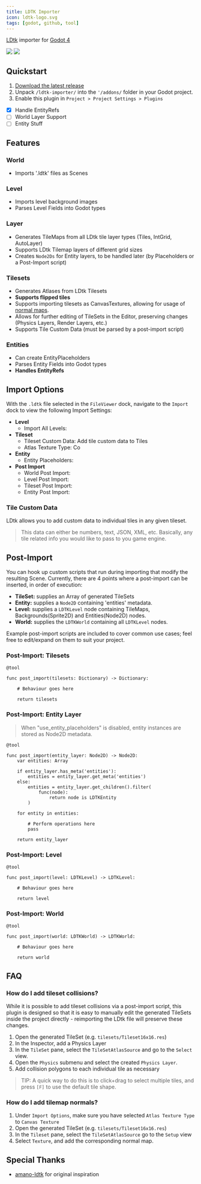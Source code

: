 ```yaml
---
title: LDTK Importer
icon: ldtk-logo.svg
tags: [godot, github, tool]
---
```


<!-- <img class="project-icon" src="/img/projects/ldtk-logo.svg"> -->

[LDtk](https://ldtk.io/) importer for [Godot 4](https://godotengine.org/)

![](https://img.shields.io/badge/Godot-4.0%2B-%20?logo=godotengine&color=%23478CBF) ![](https://img.shields.io/badge/LDtk%201.3.4-%20?color=%23FFCC00)

## Quickstart

1. [Download the latest release]()
2. Unpack `/ldtk-importer/` into the `'/addons/` folder in your Godot project.
3. Enable this plugin in `Project > Project Settings > Plugins`

- [x] Handle EntityRefs
- [ ] World Layer Support
- [ ] Entity Stuff

## Features

### World
- Imports '.ldtk' files as Scenes

### Level
- Imports level background images
- Parses Level Fields into Godot types

### Layer
- Generates TileMaps from all LDtk tile layer types (Tiles, IntGrid, AutoLayer)
- Supports LDtk Tilemap layers of different grid sizes
- Creates `Node2Ds` for Entity layers, to be handled later (by Placeholders or a Post-Import script)

### Tilesets
- Generates Atlases from LDtk Tilesets
- **Supports flipped tiles**
- Supports importing tilesets as CanvasTextures, allowing for usage of [normal maps]().
- Allows for further editing of TileSets in the Editor, preserving changes (Physics Layers, Render Layers, etc.)
- Supports Tile Custom Data (must be parsed by a post-import script)

### Entities
- Can create EntityPlaceholders
- Parses Entity Fields into Godot types
- **Handles EntityRefs**

## Import Options 

With the `.ldtk` file selected in the `FileViewer` dock, navigate to the `Import` dock to view the following Import Settings:

- **Level**
	- Import All Levels: 
- **Tileset**
	- Tileset Custom Data: Add tile custom data to Tiles
	- Atlas Texture Type: Co
- **Entity**
	- Entity Placeholders:
- **Post Import**
	- World Post Import:
	- Level Post Import:
	- Tileset Post Import:
	- Entity Post Import:

### Tile Custom Data

LDtk allows you to add custom data to individual tiles in any given tileset.

> This data can either be numbers, text, JSON, XML, etc. Basically, any tile related info you would like to pass to you game engine.

## Post-Import

You can hook up custom scripts that run during importing that modify the resulting Scene. Currently, there are 4 points where a post-import can be inserted, in order of execution:
- **TileSet:** supplies an Array of generated TileSets
- **Entity:** supplies a `Node2D` containing 'entities' metadata.
- **Level:** supplies a `LDTKLevel` node containing TileMaps, Backgrounds(Sprite2D) and Entities(Node2D) nodes.
- **World:** supplies the `LDTKWorld` containing all `LDTKLevel` nodes.

Example post-import scripts are included to cover common use cases; feel free to edit/expand on them to suit your project.


### Post-Import: Tilesets
```gdscript
@tool

func post_import(tilesets: Dictionary) -> Dictionary:

	# Behaviour goes here

	return tilesets
```


### Post-Import: Entity Layer

> When "use_entity_placeholders" is disabled, entity instances are stored as Node2D metadata.

```gdscript
@tool

func post_import(entity_layer: Node2D) -> Node2D:
	var entities: Array
	
	if entity_layer.has_meta('entities'):
		entities = entity_layer.get_meta('entities')
	else:
		entities = entity_layer.get_children().filter(
			func(node):
				return node is LDTKEntity
		)

	for entity in entities:

		# Perform operations here
		pass

	return entity_layer

```


### Post-Import: Level
```gdscript
@tool

func post_import(level: LDTKLevel) -> LDTKLevel:

	# Behaviour goes here

	return level
```

### Post-Import: World
```gdscript
@tool

func post_import(world: LDTKWorld) -> LDTKWorld:

	# Behaviour goes here

	return world
```

## FAQ

### How do I add tileset collisions?

While it is possible to add tileset collisions via a post-import script, this plugin is designed so that it is easy to manually edit the generated TileSets inside the project directly - reimporting the LDtk file will preserve these changes.

1. Open the generated TileSet (e.g. `tilesets/Tileset16x16.res`)
2. In the Inspector, add a Physics Layer
3. In the `TileSet` pane, select the `TileSetAtlasSource` and go to the `Select` view.
4. Open the `Physics` submenu and select the created `Physics Layer`.
4. Add collision polygons to each individual tile as necessary

>TIP: A quick way to do this is to click+drag to select multiple tiles, and press `[F]` to use the default tile shape.

### How do I add tilemap normals?

1. Under `Import Options`, make sure you have selected `Atlas Texture Type` to `Canvas Texture`
2. Open the generated TileSet (e.g. `tilesets/Tileset16x16.res`)
3. In the `Tileset` pane, select the `TileSetAtlasSource` go to the `Setup` view
4. Select `Texture`, and add the corresponding normal map.

## Special Thanks
- [amano-ldtk](https://github.com/afk-mario/amano-ldtk-importer) for original inspiration